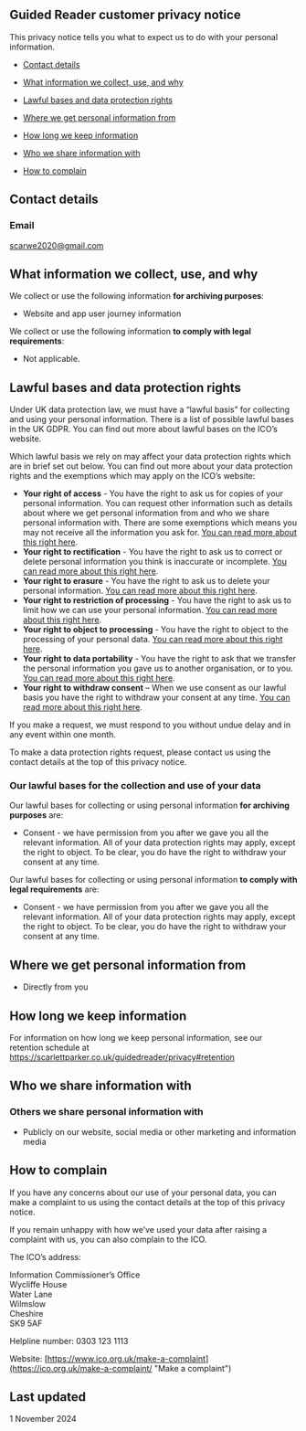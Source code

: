 
## Guided Reader customer privacy notice

This privacy notice tells you what to expect us to do with your personal information.

-   [Contact details](#contact-details)

-   [What information we collect, use, and why](#what-information-we-collect-use-and-why)

-   [Lawful bases and data protection rights](#lawful-bases-and-data-protection-rights)

-   [Where we get personal information from](#where-we-get-personal-information-from)

-   [How long we keep information](#how-long-we-keep-information)

-   [Who we share information with](#who-we-share-information-with)

-   [How to complain](#how-to-complain)

## Contact details

### Email

scarwe2020@gmail.com

## What information we collect, use, and why

We collect or use the following information  **for archiving purposes**:

-   Website and app user journey information

We collect or use the following information  **to comply with legal requirements**:

-   Not applicable.

## Lawful bases and data protection rights

Under UK data protection law, we must have a “lawful basis” for collecting and using your personal information. There is a list of possible lawful bases in the UK GDPR. You can find out more about lawful bases on the ICO’s website.

Which lawful basis we rely on may affect your data protection rights which are in brief set out below. You can find out more about your data protection rights and the exemptions which may apply on the ICO’s website:

-   **Your right of access**  - You have the right to ask us for copies of your personal information. You can request other information such as details about where we get personal information from and who we share personal information with. There are some exemptions which means you may not receive all the information you ask for.  [You can read more about this right here](https://ico.org.uk/for-organisations/advice-for-small-organisations/create-your-own-privacy-notice/your-data-protection-rights/#roa "Your data protection rights").
-   **Your right to rectification** - You have the right to ask us to correct or delete personal information you think is inaccurate or incomplete.  [You can read more about this right here](https://ico.org.uk/for-organisations/advice-for-small-organisations/create-your-own-privacy-notice/your-data-protection-rights/#rtr "Your data protection rights").
-   **Your right to erasure** - You have the right to ask us to delete your personal information.  [You can read more about this right here](https://ico.org.uk/for-organisations/advice-for-small-organisations/create-your-own-privacy-notice/your-data-protection-rights/#rte "Your data protection rights").
-   **Your right to restriction of processing** - You have the right to ask us to limit how we can use your personal information.  [You can read more about this right here](https://ico.org.uk/for-organisations/advice-for-small-organisations/create-your-own-privacy-notice/your-data-protection-rights/#rtrop "Your data protection rights").
-   **Your right to object to processing** - You have the right to object to the processing of your personal data.  [You can read more about this right here](https://ico.org.uk/for-organisations/advice-for-small-organisations/create-your-own-privacy-notice/your-data-protection-rights/#rto "Your data protection rights").
-   **Your right to data portability** - You have the right to ask that we transfer the personal information you gave us to another organisation, or to you.  [You can read more about this right here](https://ico.org.uk/for-organisations/advice-for-small-organisations/create-your-own-privacy-notice/your-data-protection-rights/#rtdp "Your data protection rights").
-   **Your right to withdraw consent** – When we use consent as our lawful basis you have the right to withdraw your consent at any time.  [You can read more about this right here](https://ico.org.uk/for-organisations/advice-for-small-organisations/create-your-own-privacy-notice/your-data-protection-rights/#rtwc "Your data protection rights").

If you make a request, we must respond to you without undue delay and in any event within one month.

To make a data protection rights request, please contact us using the contact details at the top of this privacy notice.

### Our lawful bases for the collection and use of your data

Our lawful bases for collecting or using personal information **for archiving purposes**  are:

-   Consent - we have permission from you after we gave you all the relevant information. All of your data protection rights may apply, except the right to object. To be clear, you do have the right to withdraw your consent at any time.

Our lawful bases for collecting or using personal information **to comply with legal requirements**  are:

-   Consent - we have permission from you after we gave you all the relevant information. All of your data protection rights may apply, except the right to object. To be clear, you do have the right to withdraw your consent at any time.

## Where we get personal information from

-   Directly from you

## How long we keep information

For information on how long we keep personal information, see our retention schedule at https://scarlettparker.co.uk/guidedreader/privacy#retention

## Who we share information with

### Others we share personal information with

-   Publicly on our website, social media or other marketing and information media

## How to complain

If you have any concerns about our use of your personal data, you can make a complaint to us using the contact details at the top of this privacy notice.

If you remain unhappy with how we’ve used your data after raising a complaint with us, you can also complain to the ICO.

The ICO’s address:

Information Commissioner’s Office  
Wycliffe House  
Water Lane  
Wilmslow  
Cheshire  
SK9 5AF

Helpline number: 0303 123 1113

Website:  [https://www.ico.org.uk/make-a-complaint](https://ico.org.uk/make-a-complaint/ "Make a complaint")

## Last updated

1 November 2024